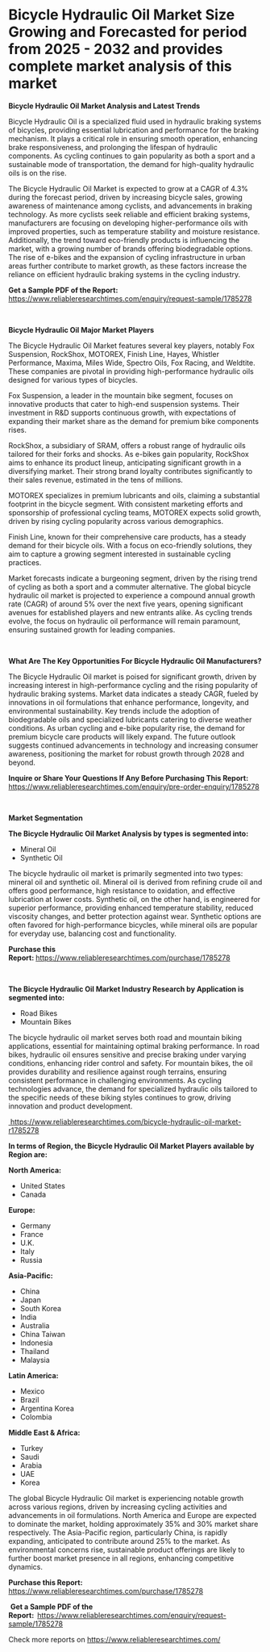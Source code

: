<p><h1>Bicycle Hydraulic Oil Market Size Growing and Forecasted for period from 2025 - 2032 and provides complete market analysis of this market</h1></p><p><strong>Bicycle Hydraulic Oil Market Analysis and Latest Trends</strong></p>
<p><p>Bicycle Hydraulic Oil is a specialized fluid used in hydraulic braking systems of bicycles, providing essential lubrication and performance for the braking mechanism. It plays a critical role in ensuring smooth operation, enhancing brake responsiveness, and prolonging the lifespan of hydraulic components. As cycling continues to gain popularity as both a sport and a sustainable mode of transportation, the demand for high-quality hydraulic oils is on the rise.</p><p>The Bicycle Hydraulic Oil Market is expected to grow at a CAGR of 4.3% during the forecast period, driven by increasing bicycle sales, growing awareness of maintenance among cyclists, and advancements in braking technology. As more cyclists seek reliable and efficient braking systems, manufacturers are focusing on developing higher-performance oils with improved properties, such as temperature stability and moisture resistance. Additionally, the trend toward eco-friendly products is influencing the market, with a growing number of brands offering biodegradable options. The rise of e-bikes and the expansion of cycling infrastructure in urban areas further contribute to market growth, as these factors increase the reliance on efficient hydraulic braking systems in the cycling industry.</p></p>
<p><strong>Get a Sample PDF of the Report:&nbsp;</strong> <a href="https://www.reliableresearchtimes.com/enquiry/request-sample/1785278?utm_campaign=2007&utm_medium=2&utm_source=Github&utm_content=ia&utm_term=25032025&utm_id=bicycle-hydraulic-oil">https://www.reliableresearchtimes.com/enquiry/request-sample/1785278</a></p>
<p>&nbsp;</p>
<p><strong>Bicycle Hydraulic Oil Major Market Players</strong></p>
<p><p>The Bicycle Hydraulic Oil Market features several key players, notably Fox Suspension, RockShox, MOTOREX, Finish Line, Hayes, Whistler Performance, Maxima, Miles Wide, Spectro Oils, Fox Racing, and Weldtite. These companies are pivotal in providing high-performance hydraulic oils designed for various types of bicycles.</p><p>Fox Suspension, a leader in the mountain bike segment, focuses on innovative products that cater to high-end suspension systems. Their investment in R&D supports continuous growth, with expectations of expanding their market share as the demand for premium bike components rises.</p><p>RockShox, a subsidiary of SRAM, offers a robust range of hydraulic oils tailored for their forks and shocks. As e-bikes gain popularity, RockShox aims to enhance its product lineup, anticipating significant growth in a diversifying market. Their strong brand loyalty contributes significantly to their sales revenue, estimated in the tens of millions.</p><p>MOTOREX specializes in premium lubricants and oils, claiming a substantial footprint in the bicycle segment. With consistent marketing efforts and sponsorship of professional cycling teams, MOTOREX expects solid growth, driven by rising cycling popularity across various demographics.</p><p>Finish Line, known for their comprehensive care products, has a steady demand for their bicycle oils. With a focus on eco-friendly solutions, they aim to capture a growing segment interested in sustainable cycling practices.</p><p>Market forecasts indicate a burgeoning segment, driven by the rising trend of cycling as both a sport and a commuter alternative. The global bicycle hydraulic oil market is projected to experience a compound annual growth rate (CAGR) of around 5% over the next five years, opening significant avenues for established players and new entrants alike. As cycling trends evolve, the focus on hydraulic oil performance will remain paramount, ensuring sustained growth for leading companies.</p></p>
<p>&nbsp;</p>
<p><strong>What Are The Key Opportunities For Bicycle Hydraulic Oil Manufacturers?</strong></p>
<p><p>The Bicycle Hydraulic Oil market is poised for significant growth, driven by increasing interest in high-performance cycling and the rising popularity of hydraulic braking systems. Market data indicates a steady CAGR, fueled by innovations in oil formulations that enhance performance, longevity, and environmental sustainability. Key trends include the adoption of biodegradable oils and specialized lubricants catering to diverse weather conditions. As urban cycling and e-bike popularity rise, the demand for premium bicycle care products will likely expand. The future outlook suggests continued advancements in technology and increasing consumer awareness, positioning the market for robust growth through 2028 and beyond.</p></p>
<p><strong>Inquire or Share Your Questions If Any Before Purchasing This Report:</strong> <a href="https://www.reliableresearchtimes.com/enquiry/pre-order-enquiry/1785278?utm_campaign=2007&utm_medium=2&utm_source=Github&utm_content=ia&utm_term=25032025&utm_id=bicycle-hydraulic-oil">https://www.reliableresearchtimes.com/enquiry/pre-order-enquiry/1785278</a></p>
<p>&nbsp;</p>
<p><strong>Market Segmentation</strong></p>
<p><strong>The Bicycle Hydraulic Oil Market Analysis by types is segmented into:</strong></p>
<p><ul><li>Mineral Oil</li><li>Synthetic Oil</li></ul></p>
<p><p>The bicycle hydraulic oil market is primarily segmented into two types: mineral oil and synthetic oil. Mineral oil is derived from refining crude oil and offers good performance, high resistance to oxidation, and effective lubrication at lower costs. Synthetic oil, on the other hand, is engineered for superior performance, providing enhanced temperature stability, reduced viscosity changes, and better protection against wear. Synthetic options are often favored for high-performance bicycles, while mineral oils are popular for everyday use, balancing cost and functionality.</p></p>
<p><strong>Purchase this Report:&nbsp;</strong><a href="https://www.reliableresearchtimes.com/purchase/1785278?utm_campaign=2007&utm_medium=2&utm_source=Github&utm_content=ia&utm_term=25032025&utm_id=bicycle-hydraulic-oil">https://www.reliableresearchtimes.com/purchase/1785278</a></p>
<p>&nbsp;</p>
<p><strong>The Bicycle Hydraulic Oil Market Industry Research by Application is segmented into:</strong></p>
<p><ul><li>Road Bikes</li><li>Mountain Bikes</li></ul></p>
<p><p>The bicycle hydraulic oil market serves both road and mountain biking applications, essential for maintaining optimal braking performance. In road bikes, hydraulic oil ensures sensitive and precise braking under varying conditions, enhancing rider control and safety. For mountain bikes, the oil provides durability and resilience against rough terrains, ensuring consistent performance in challenging environments. As cycling technologies advance, the demand for specialized hydraulic oils tailored to the specific needs of these biking styles continues to grow, driving innovation and product development.</p></p>
<p><a href="https://www.reliableresearchtimes.com/bicycle-hydraulic-oil-market-r1785278?utm_campaign=2007&utm_medium=2&utm_source=Github&utm_content=ia&utm_term=25032025&utm_id=bicycle-hydraulic-oil">&nbsp;https://www.reliableresearchtimes.com/bicycle-hydraulic-oil-market-r1785278</a></p>
<p><strong>In terms of Region, the Bicycle Hydraulic Oil Market Players available by Region are:</strong></p>
<p>
    <p> <strong> North America: </strong>
        <ul>
            <li>United States</li>
            <li>Canada</li>
        </ul>
        </p> 
    <p> <strong> Europe: </strong>
        <ul>
            <li>Germany</li>
            <li>France</li>
            <li>U.K.</li>
            <li>Italy</li>
            <li>Russia</li>
        </ul>
        </p> 
    <p> <strong> Asia-Pacific: </strong>
        <ul>
            <li>China</li>
            <li>Japan</li>
            <li>South Korea</li>
            <li>India</li>
            <li>Australia</li>
            <li>China Taiwan</li>
            <li>Indonesia</li>
            <li>Thailand</li>
            <li>Malaysia</li>
        </ul>
        </p> 
    <p> <strong> Latin America: </strong>
        <ul>
            <li>Mexico</li>
            <li>Brazil</li>
            <li>Argentina Korea</li>
            <li>Colombia</li>
        </ul>
        </p> 
    <p> <strong> Middle East & Africa: </strong>
        <ul>
            <li>Turkey</li>
            <li>Saudi</li>
            <li>Arabia</li>
            <li>UAE</li>
            <li>Korea</li>
        </ul>
    </p>
    </p>
<p><p>The global Bicycle Hydraulic Oil market is experiencing notable growth across various regions, driven by increasing cycling activities and advancements in oil formulations. North America and Europe are expected to dominate the market, holding approximately 35% and 30% market share respectively. The Asia-Pacific region, particularly China, is rapidly expanding, anticipated to contribute around 25% to the market. As environmental concerns rise, sustainable product offerings are likely to further boost market presence in all regions, enhancing competitive dynamics.</p></p>
<p><strong>Purchase this Report: </strong><a href="https://www.reliableresearchtimes.com/purchase/1785278?utm_campaign=2007&utm_medium=2&utm_source=Github&utm_content=ia&utm_term=25032025&utm_id=bicycle-hydraulic-oil">https://www.reliableresearchtimes.com/purchase/1785278</a></p>
<p>&nbsp;<strong>Get a Sample PDF of the Report:&nbsp;&nbsp;</strong><a href="https://www.reliableresearchtimes.com/enquiry/request-sample/1785278?utm_campaign=2007&utm_medium=2&utm_source=Github&utm_content=ia&utm_term=25032025&utm_id=bicycle-hydraulic-oil">https://www.reliableresearchtimes.com/enquiry/request-sample/1785278</a></p>
<p><strong></strong></p>
<p>Check more reports on <a href="https://www.reliableresearchtimes.com/?utm_campaign=2007&utm_medium=2&utm_source=Github&utm_content=ia&utm_term=25032025&utm_id=bicycle-hydraulic-oil">https://www.reliableresearchtimes.com/</a></p>
